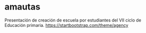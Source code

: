 # amautas
Presentación  de creación de escuela por estudiantes del VII ciclo de Educación primaria. 
https://startbootstrap.com/theme/agency

